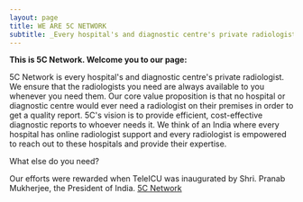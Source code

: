```yaml
---
layout: page
title: WE ARE 5C NETWORK
subtitle: _Every hospital's and diagnostic centre's private radiologist_
---
```


**This is 5C Network. Welcome you to our page:**

5C Network is every hospital's and diagnostic centre's private radiologist. We ensure that the radiologists you need are always available to you whenever you need them. Our core value proposition is that no hospital or diagnostic centre would ever need a radiologist on their premises in order to get a quality report. 5C's vision is to provide efficient, cost-effective diagnostic reports to whoever needs it. We think of an India where every hospital has online radiologist support and every radiologist is empowered to reach out to these hospitals and provide their expertise.

What else do you need?

 Our efforts were rewarded when TeleICU was inaugurated by Shri. Pranab Mukherjee, the President of India. [5C Network](http://www.5cnetwork.com/#/home) 
